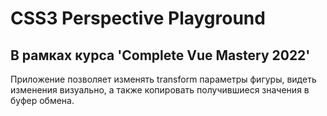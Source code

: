 # CSS3 Perspective Playground
## В рамках курса 'Complete Vue Mastery 2022'

Приложение позволяет изменять transform параметры фигуры, видеть изменения визуально, а также копировать получившиеся значения в буфер обмена.